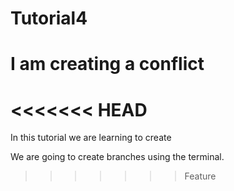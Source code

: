 # Tutorial4

# I am creating a conflict

<<<<<<< HEAD
=======
In this tutorial we are learning to create 

We are going to create branches using the terminal.
>>>>>>> Feature
